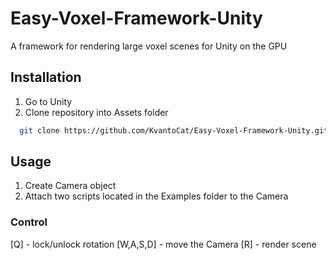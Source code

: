 
# Easy-Voxel-Framework-Unity

A framework for rendering large voxel scenes for Unity on the GPU

## Installation

1. Go to Unity
2. Clone repository into Assets folder

```bash
  git clone https://github.com/KvantoCat/Easy-Voxel-Framework-Unity.git
```

## Usage

1. Create Camera object
2. Attach two scripts located in the Examples folder to the Camera

### Control

[Q] - lock/unlock rotation
[W,A,S,D] - move the Camera
[R] - render scene
